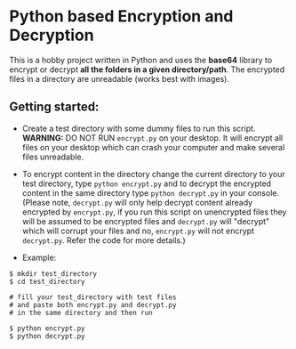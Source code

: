 # Python based Encryption and Decryption

This is a hobby project written in Python and uses the **base64** library to encrypt or decrypt **all the folders in a given directory/path**. 
The encrypted files in a directory are unreadable (works best with images).

## Getting started:
- Create a test directory with some dummy files to run this script. **WARNING:** DO NOT RUN ```encrypt.py``` on your desktop. It will encrypt all files on your desktop which can crash your computer and make several files unreadable.  

- To encrypt content in the directory change the current directory to your test directory, type ```python encrypt.py``` and to decrypt the encrypted content in the same directory type ```python decrypt.py``` in your console. 
(Please note, ```decrypt.py``` will only help decrypt content already encrypted by ```encrypt.py```, if you run this script on unencrypted files they will be assumed to be encrypted files and ```decrypt.py``` will "decrypt" which will corrupt your files and no, ```encrypt.py``` will not encrypt ```decrypt.py```. Refer the code for more details.)

- Example:
```
$ mkdir test_directory
$ cd test_directory

# fill your test_directory with test files 
# and paste both encrypt.py and decrypt.py 
# in the same directory and then run

$ python encrypt.py
$ python decrypt.py
```
